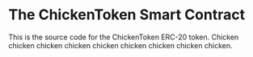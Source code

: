 # The ChickenToken Smart Contract

This is the source code for the ChickenToken ERC-20 token. 
Chicken chicken chicken chicken chicken chicken chicken chicken chicken.
